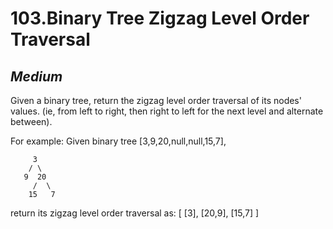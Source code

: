 103.Binary Tree Zigzag Level Order Traversal
=======

*Medium*
-------

Given a binary tree, return the zigzag level order traversal of its nodes' values. (ie, from left to right, then right to left for the next level and alternate between).

For example:
Given binary tree [3,9,20,null,null,15,7],

         3
        / \
       9  20
         /  \
        15   7

return its zigzag level order traversal as:
    [
      [3],
      [20,9],
      [15,7]
    ]
